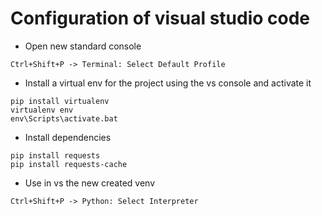 # Configuration of visual studio code

* Open new standard console 

```
Ctrl+Shift+P -> Terminal: Select Default Profile
```

* Install a virtual env for the project using the vs console and activate it

```
pip install virtualenv
virtualenv env
env\Scripts\activate.bat
```

* Install dependencies

```
pip install requests
pip install requests-cache
```

* Use in vs the new created venv

```
Ctrl+Shift+P -> Python: Select Interpreter
```